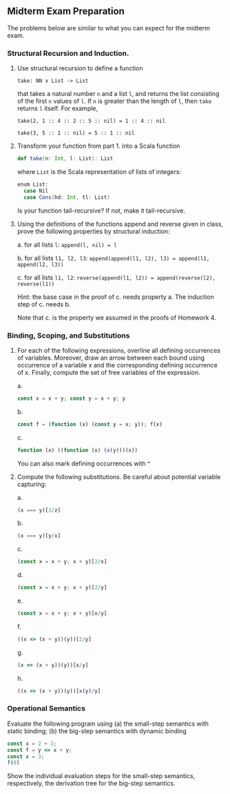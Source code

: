 ## Midterm Exam Preparation

The problems below are similar to what you can expect for the midterm exam.


### Structural Recursion and Induction.

1. Use structural recursion to define a function

   `take: NN x List -> List`

   that takes a natural number `n` and a list `l`, and returns the 
   list consisting of the first `n` values of `l`. If `n` is greater than the
   length of `l`, then `take` returns `l` itself. For example,

   `take(2, 1 :: 4 :: 2 :: 5 :: nil) = 1 :: 4 :: nil`

   `take(3, 5 :: 1 :: nil) = 5 :: 1 :: nil`

1. Transform your function from part 1. into a Scala function

   ```scala
   def take(n: Int, l: List): List
   ```
   
   where `List` is the Scala representation of lists of integers:

   ```scala
   enum List:
     case Nil
     case Cons(hd: Int, tl: List)
   ```

   Is your function tail-recursive? If not, make it tail-recursive.


1. Using the definitions of the functions append and reverse given in
   class, prove the following properties by structural induction:

   a. for all lists `l`: `append(l, nil) = l`

   b. for all lists `l1, l2, l3`:
      `append(append(l1, l2), l3) = append(l1, append(l2, l3))`

   c. for all lists `l1, l2`:
      `reverse(append(l1, l2)) = append(reverse(l2), reverse(l1))`


   Hint: the base case in the proof of c. needs property a. The
   induction step of c. needs b.

   Note that c. is the property we assumed in the proofs of Homework 4.


### Binding, Scoping, and Substitutions

1. For each of the following expressions, overline all defining
   occurrences of variables. Moreover, draw an arrow between each
   bound using occurrence of a variable x and the corresponding
   defining occurrence of x. Finally, compute the set of free
   variables of the expression.

   a. 
      ```javascript
      const x = x + y; const y = x + y; y
      ```
      
   b. 
      ```javascript
      const f = (function (x) (const y = x; y)); f(x)
      ```
      
   c. 
      ```javascript
      function (x) ((function (x) (x(y)))(x))
      ```

   You can also mark defining occurrences with ^

1. Compute the following substitutions. Be careful about potential variable capturing:

   a. 
      ```javascript
      (x === y)[3/z]
      ```
            
   b. 
      ```javascript
      (x === y)[y/x]
      ```
      
   c. 
      ```javascript
      (const x = x + y; x + y)[2/x]
      ```
      
   d. 
      ```javascript
      (const x = x + y; x + y)[2/y]
      ```
      
   e. 
      ```javascript
      (const x = x + y; x + y)[x/y]
      ```
      
   f. 
      ```javascript
      ((x => (x + y))(y))[2/y]
      ```
      
   g. 
      ```javascript
      (x => (x + y))(y))[x/y]
      
      ```
      
   h. 
      ```javascript
      ((x => (x + y))(y))[x(y)/y]
      ```
      

### Operational Semantics

Evaluate the following program using (a) the small-step semantics with
static binding; (b) the big-step semantics with dynamic binding

```javascript
const x = 2 + 3;
const f = y => x + y;
const x = 3;
f(0)
```

Show the individual evaluation steps for the small-step semantics,
respectively, the derivation tree for the big-step semantics. 


